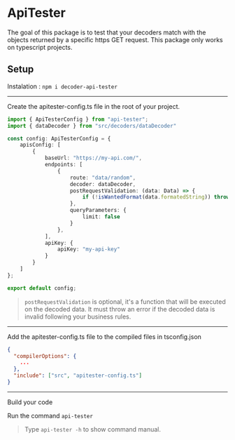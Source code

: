 # ApiTester

The goal of this package is to test that your decoders match with the objects returned by a specific https GET request.
This package only works on typescript projects.

## Setup

Instalation : `npm i decoder-api-tester`

___

Create the apitester-config.ts file in the root of your project.

```typescript
import { ApiTesterConfig } from "api-tester";
import { dataDecoder } from "src/decoders/dataDecoder"

const config: ApiTesterConfig = {
    apisConfig: [
        {
            baseUrl: "https://my-api.com/",
            endpoints: [
                {
                    route: "data/random",
                    decoder: dataDecoder,
                    postRequestValidation: (data: Data) => {
                        if (!isWantedFormat(data.formatedString)) throw "formatedString is not on the right format";
                    },
                    queryParameters: {
                        limit: false
                    }
                },
            ],
            apiKey: {
                apiKey: "my-api-key"
            }
        }
    ]
};

export default config;
```

>`postRequestValidation` is optional, it's a function that will be executed on the decoded data. It must throw an error if the decoded data is invalid following your business rules.

___
Add the apitester-config.ts file to the compiled files in tsconfig.json

```json
{
  "compilerOptions": {
    ...
  },
  "include": ["src", "apitester-config.ts"]
}
```
___
Build your code

Run the command `api-tester`
> Type `api-tester -h` to show command manual.
